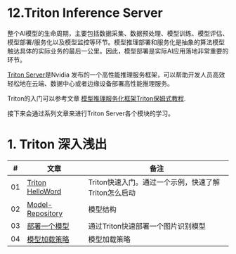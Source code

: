 # 12.Triton Inference Server

整个AI模型的生命周期，主要包括数据采集、数据预处理、模型训练、模型评估、模型部署/服务化以及模型监控等环节。模型推理部署和服务化是抽象的算法模型触达具体的实际业务的最后一公里。因此，模型部署是实际AI应用落地非常重要的环节。

[Triton Server](https://github.com/triton-inference-server/server)是Nvidia 发布的一个高性能推理服务框架，可以帮助开发人员高效轻松地在云端、数据中心或者边缘设备部署高性能推理服务。

Triton的入门可以参考文章 [模型推理服务化框架Triton保姆式教程](https://zhuanlan.zhihu.com/p/629336492).

接下来会通过系列文章来进行Triton Server各个模块的学习。

# 1. Triton 深入浅出

| #     | 文章  | 备注 |
| ---   | ---   | --- |
| 01    |  [Triton HelloWord ](./triton/01.triton-helloworld.md)   |  Triton快速入门。通过一个示例，快速了解Triton怎么启动     |
| 02    | [Model-Repository](./triton/02.Model-Repository.md)                      |  模型结构  |
| 03    | [部署一个模型](./triton/03.Deploy-models-using-Triton.md)  | 通过Triton快速部署一个图片识别模型 |
| 04    | [模型加载策略](./triton/04.Model-Management.md) | 模型加载策略|




<br><br>
<Vssue :title="$title" />